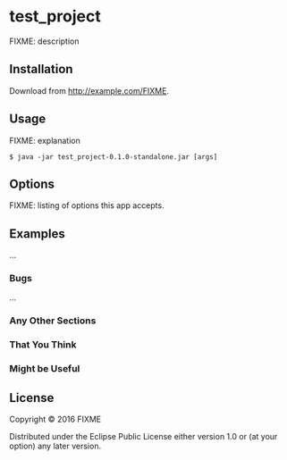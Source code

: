 # test_project

FIXME: description

## Installation

Download from http://example.com/FIXME.

## Usage

FIXME: explanation

    $ java -jar test_project-0.1.0-standalone.jar [args]

## Options

FIXME: listing of options this app accepts.

## Examples

...

### Bugs

...

### Any Other Sections
### That You Think
### Might be Useful

## License

Copyright © 2016 FIXME

Distributed under the Eclipse Public License either version 1.0 or (at
your option) any later version.
